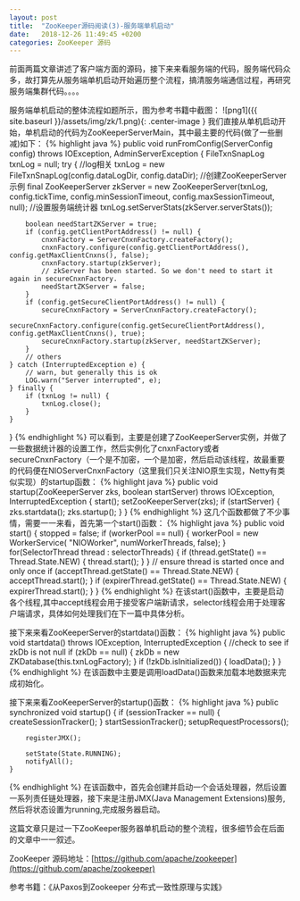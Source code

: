 ```yaml
---
layout: post
title:  "ZooKeeper源码阅读(3)-服务端单机启动"
date:   2018-12-26 11:49:45 +0200
categories: ZooKeeper 源码
---
```

前面两篇文章讲述了客户端方面的源码，接下来来看服务端的代码，服务端代码众多，故打算先从服务端单机启动开始遍历整个流程，搞清服务端通信过程，再研究服务端集群代码。。。。

服务端单机启动的整体流程如题所示，图为参考书籍中截图：
![png1]({{ site.baseurl }}/assets/img/zk/1.png){: .center-image }
我们直接从单机启动开始，单机启动的代码为ZooKeeperServerMain，其中最主要的代码(做了一些删减)如下：
{% highlight java %}
public void runFromConfig(ServerConfig config)
        throws IOException, AdminServerException {
    FileTxnSnapLog txnLog = null;
    try {
        //log相关
        txnLog = new FileTxnSnapLog(config.dataLogDir, config.dataDir);
        //创建ZooKeeperServer示例
        final ZooKeeperServer zkServer = new ZooKeeperServer(txnLog,
                config.tickTime, config.minSessionTimeout, config.maxSessionTimeout, null);
        //设置服务端统计器
        txnLog.setServerStats(zkServer.serverStats());

        boolean needStartZKServer = true;
        if (config.getClientPortAddress() != null) {
            cnxnFactory = ServerCnxnFactory.createFactory();
            cnxnFactory.configure(config.getClientPortAddress(), config.getMaxClientCnxns(), false);
            cnxnFactory.startup(zkServer);
            // zkServer has been started. So we don't need to start it again in secureCnxnFactory.
            needStartZKServer = false;
        }
        if (config.getSecureClientPortAddress() != null) {
            secureCnxnFactory = ServerCnxnFactory.createFactory();
            secureCnxnFactory.configure(config.getSecureClientPortAddress(), config.getMaxClientCnxns(), true);
            secureCnxnFactory.startup(zkServer, needStartZKServer);
        }
        // others
    } catch (InterruptedException e) {
        // warn, but generally this is ok
        LOG.warn("Server interrupted", e);
    } finally {
        if (txnLog != null) {
            txnLog.close();
        }
    }
}
{% endhighlight %}
可以看到，主要是创建了ZooKeeperServer实例，并做了一些数据统计器的设置工作，然后实例化了cnxnFactory或者secureCnxnFactory（一个是不加密，一个是加密，然后启动该线程，故最重要的代码便在NIOServerCnxnFactory（这里我们只关注NIO原生实现，Netty有类似实现）的startup函数：
{% highlight java %}
public void startup(ZooKeeperServer zks, boolean startServer)
            throws IOException, InterruptedException {
        start();
        setZooKeeperServer(zks);
        if (startServer) {
            zks.startdata();
            zks.startup();
        }
    }
{% endhighlight %}
这几个函数都做了不少事情，需要一一来看，首先第一个start()函数：
{% highlight java %}
public void start() {
        stopped = false;
        if (workerPool == null) {
            workerPool = new WorkerService(
                "NIOWorker", numWorkerThreads, false);
        }
        for(SelectorThread thread : selectorThreads) {
            if (thread.getState() == Thread.State.NEW) {
                thread.start();
            }
        }
        // ensure thread is started once and only once
        if (acceptThread.getState() == Thread.State.NEW) {
            acceptThread.start();
        }
        if (expirerThread.getState() == Thread.State.NEW) {
            expirerThread.start();
        }
    }
{% endhighlight %}
在该start()函数中，主要是启动各个线程,其中accept线程会用于接受客户端新请求，selector线程会用于处理客户端请求，具体如何处理我们在下一篇中具体分析。

接下来来看ZooKeeperServer的startdata()函数：
{% highlight java %}
public void startdata()
    throws IOException, InterruptedException {
        //check to see if zkDb is not null
        if (zkDb == null) {
            zkDb = new ZKDatabase(this.txnLogFactory);
        }
        if (!zkDb.isInitialized()) {
            loadData();
        }
    }
{% endhighlight %}
在该函数中主要是调用loadData()函数来加载本地数据来完成初始化。

接下来来看ZooKeeperServer的startup()函数：
{% highlight java %}
public synchronized void startup() {
        if (sessionTracker == null) {
            createSessionTracker();
        }
        startSessionTracker();
        setupRequestProcessors();

        registerJMX();

        setState(State.RUNNING);
        notifyAll();
    }
{% endhighlight %}
在该函数中，首先会创建并启动一个会话处理器，然后设置一系列责任链处理器，接下来是注册JMX(Java Management Extensions)服务,然后将状态设置为running,完成服务器启动。

这篇文章只是过一下ZooKeeper服务器单机启动的整个流程，很多细节会在后面的文章中一一叙述。

ZooKeeper 源码地址：[https://github.com/apache/zookeeper](https://github.com/apache/zookeeper)

参考书籍：《从Paxos到Zookeeper 分布式一致性原理与实践》
